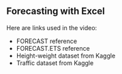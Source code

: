 ## Forecasting with Excel

[](https://youtu.be/QrTimmxwZw4)

Here are links used in the video:

- FORECAST reference
- FORECAST.ETS reference
- Height-weight dataset from Kaggle
- Traffic dataset from Kaggle